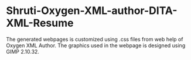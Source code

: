 # Shruti-Oxygen-XML-author-DITA-XML-Resume
The generated webpages is customized using .css files from web help of Oxygen XML Author. The graphics used in the webpage is designed using GIMP 2.10.32.
